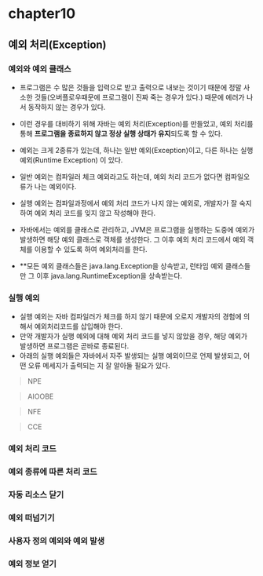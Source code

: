 # chapter10
## 예외 처리(Exception)

### 예외와 예외 클래스
* 프로그램은 수 많은 것들을 입력으로 받고 출력으로 내보는 것이기 때문에 정말 사소한 것들(오버플로우때문에 프로그램이 진짜 죽는 경우가 있다.)  때문에 에러가 나서 동작하지 않는 경우가 있다. 
* 이런 경우를 대비하기 위해 자바는 예외 처리(Exception)를 만들었고, 예외 처리를 통해 **프로그램을 종료하지 않고 정상 실행 상태가 유지**되도록 할 수 있다.
* 예외는 크게 2종류가 있는데, 하나는 일반 예외(Exception)이고, 다른 하나는 실행 예외(Runtime Exception) 이 있다.
* 일반 예외는 컴파일러 체크 예외라고도 하는데, 예외 처리 코드가 없다면 컴파일오류가 나는 예외이다. 
* 실행 예외는 컴파일과정에서 예외 처리 코드가 나지 않는 예외로, 개발자가 잘 숙지하여 예외 처리 코드를 잊지 않고 작성해야 한다. 
* 자바에서는 예외를 클래스로 관리하고, JVM은 프로그램을 실행하는 도중에 예외가 발생하면 해당 예외 클래스로 객체를 생성한다. 그 이후 예외 처리 코드에서 예외 객체를 이용할 수 있도록 하여 예외처리를 한다.

* **모든 예외 클래스들은 java.lang.Exception을 상속받고, 런타임 예외 클래스들만 그 이후 java.lang.RuntimeException을 상속받는다.

### 실행 예외
* 실행 예외는 자바 컴파일러가 체크를 하지 않기 때문에 오로지 개발자의 경험에 의해서 예외처리코드를 삽입해야 한다.
* 만약 개발자가 실행 예외에 대해 예외 처리 코드를 넣지 않았을 경우, 해당 예외가 발생하면 프로그램은 곧바로 종료된다.
* 아래의 실행 예외들은 자바에서 자주 발생되는 실행 예외이므로 언제 발생되고, 어떤 오류 메세지가 출력되는 지 잘 알아둘 필요가 있다. 

> NPE

> AIOOBE

> NFE

> CCE





### 예외 처리 코드

### 예외 종류에 따른 처리 코드

### 자동 리소스 닫기

### 예외 떠넘기기

### 사용자 정의 예외와 예외 발생

### 예외 정보 얻기


